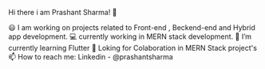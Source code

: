 Hi there i am Prashant Sharma! 👋

😃 I am working on projects related to Front-end , Beckend-end and Hybrid app development.
💻 currently working in MERN stack development.
🌱 I’m currently learning Flutter
💬 Loking for Colaboration in MERN Stack project's
📫 How to reach me: Linkedin - @prashantsharma
